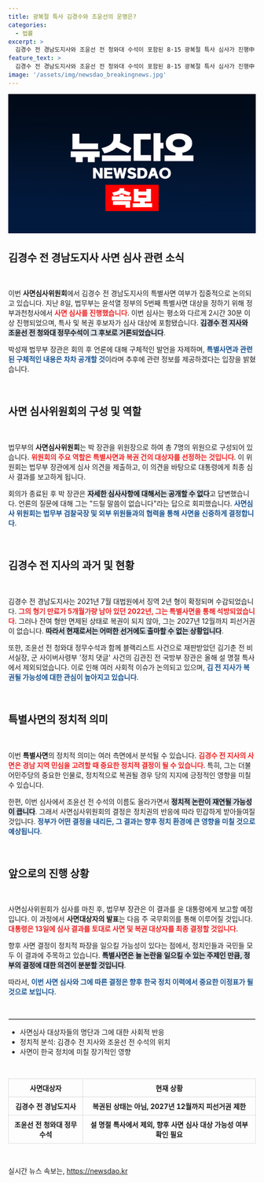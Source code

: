 ```yaml
---
title: 광복절 특사 김경수와 조윤선의 운명은?
categories:
  - 법률
excerpt: >
  김경수 전 경남도지사와 조윤선 전 청와대 수석이 포함된 8·15 광복절 특사 심사가 진행中! 법무부는 이들의 사면 여부를 결정할 예정이다. 결과는 곧 공개됩니다!
feature_text: >
  김경수 전 경남도지사와 조윤선 전 청와대 수석이 포함된 8·15 광복절 특사 심사가 진행中! 법무부는 이들의 사면 여부를 결정할 예정이다. 결과는 곧 공개됩니다!
image: '/assets/img/newsdao_breakingnews.jpg'
---
```


<p><img src="/assets/img/newsdao_breakingnews.jpg" alt="bookingtag 속보" /></p>

<h2 data-ke-size="size26">김경수 전 경남도지사 사면 심사 관련 소식</h2>

<p data-ke-size="size16">&nbsp;</p>

<p>이번 <b>사면심사위원회</b>에서 김경수 전 경남도지사의 특별사면 여부가 집중적으로 논의되고 있습니다. 지난 8일, 법무부는 윤석열 정부의 5번째 특별사면 대상을 정하기 위해 정부과천청사에서 <b><span style="color: #ee2323;">사면 심사를 진행했습니다</span></b>. 이번 심사는 평소와 다르게 2시간 30분 이상 진행되었으며, 특사 및 복권 후보자가 심사 대상에 포함됐습니다. <b><span style="background-color: #21538527;">김경수 전 지사와 조윤선 전 청와대 정무수석이 그 후보로 거론되었습니다</span></b>.</p>

<p>박성재 법무부 장관은 회의 후 언론에 대해 구체적인 발언을 자제하며, <b><span style="color: #1a5490;">특별사면과 관련된 구체적인 내용은 차차 공개할 것</span></b>이라며 추후에 관련 정보를 제공하겠다는 입장을 밝혔습니다.</p>

<p data-ke-size="size16">&nbsp;</p>

<h2 data-ke-size="size26">사면 심사위원회의 구성 및 역할</h2>

<p data-ke-size="size16">&nbsp;</p>

<p>법무부의 <b>사면심사위원회</b>는 박 장관을 위원장으로 하여 총 7명의 위원으로 구성되어 있습니다. <b><span style="color: #ee2323;">위원회의 주요 역할은 특별사면과 복권 건의 대상자를 선정하는 것입니다</span></b>. 이 위원회는 법무부 장관에게 심사 의견을 제출하고, 이 의견을 바탕으로 대통령에게 최종 심사 결과를 보고하게 됩니다.</p>

<p>회의가 종료된 후 박 장관은 <b><span style="background-color: #21538527;">자세한 심사사항에 대해서는 공개할 수 없다</span></b>고 답변했습니다. 언론의 질문에 대해 그는 "드릴 말씀이 없습니다"라는 답으로 회피했습니다. <b><span style="color: #1a5490;">사면심사 위원회는 법무부 검찰국장 및 외부 위원들과의 협력을 통해 사면을 신중하게 결정합니다</span></b>.</p>

<p data-ke-size="size16">&nbsp;</p>

<h2 data-ke-size="size26">김경수 전 지사의 과거 및 현황</h2>

<p data-ke-size="size16">&nbsp;</p>

<p>김경수 전 경남도지사는 2021년 7월 대법원에서 징역 2년 형이 확정되며 수감되었습니다. <b><span style="color: #ee2323;">그의 형기 만료가 5개월가량 남아 있던 2022년, 그는 특별사면을 통해 석방되었습니다</span></b>. 그러나 잔여 형만 면제된 상태로 복권이 되지 않아, 그는 2027년 12월까지 피선거권이 없습니다. <b><span style="background-color: #21538527;">따라서 현재로서는 어떠한 선거에도 출마할 수 없는 상황입니다</span></b>.</p>

<p>또한, 조윤선 전 청와대 정무수석과 함께 블랙리스트 사건으로 재판받았던 김기춘 전 비서실장, 군 사이버사령부 '정치 댓글' 사건의 김관진 전 국방부 장관은 올해 설 명절 특사에서 제외되었습니다. 이로 인해 여러 사회적 이슈가 논의되고 있으며, <b><span style="color: #1a5490;">김 전 지사가 복권될 가능성에 대한 관심이 높아지고 있습니다</span></b>.</p>

<p data-ke-size="size16">&nbsp;</p>

<h2 data-ke-size="size26">특별사면의 정치적 의미</h2>

<p data-ke-size="size16">&nbsp;</p>

<p>이번 <b>특별사면</b>의 정치적 의미는 여러 측면에서 분석될 수 있습니다. <b><span style="color: #ee2323;">김경수 전 지사의 사면은 경남 지역 민심을 고려할 때 중요한 정치적 결정이 될 수 있습니다</span></b>. 특히, 그는 더불어민주당의 중요한 인물로, 정치적으로 복권될 경우 당의 지지에 긍정적인 영향을 미칠 수 있습니다.</p>

<p>한편, 이번 심사에서 조윤선 전 수석의 이름도 올라가면서 <b><span style="background-color: #21538527;">정치적 논란이 재연될 가능성이 큽니다</span></b>. 그래서 사면심사위원회의 결정은 정치권의 반응에 따라 민감하게 받아들여질 것입니다. <b><span style="color: #1a5490;">정부가 어떤 결정을 내리든, 그 결과는 향후 정치 환경에 큰 영향을 미칠 것으로 예상됩니다</span></b>.</p>

<p data-ke-size="size16">&nbsp;</p>

<h2 data-ke-size="size26">앞으로의 진행 상황</h2>

<p data-ke-size="size16">&nbsp;</p>

<p>사면심사위원회가 심사를 마친 후, 법무부 장관은 이 결과를 윤 대통령에게 보고할 예정입니다. 이 과정에서 <b>사면대상자의 발표</b>는 다음 주 국무회의를 통해 이루어질 것입니다. <b><span style="color: #ee2323;">대통령은 13일에 심사 결과를 토대로 사면 및 복권 대상자를 최종 결정할 것입니다</span></b>.</p>

<p>향후 사면 결정이 정치적 파장을 일으킬 가능성이 있다는 점에서, 정치인들과 국민들 모두 이 결과에 주목하고 있습니다. <b><span style="background-color: #21538527;">특별사면은 늘 논란을 일으킬 수 있는 주제인 만큼, 정부의 결정에 대한 의견이 분분할 것입니다</span></b>.</p>

<p>따라서, <b><span style="color: #1a5490;">이번 사면 심사와 그에 따른 결정은 향후 한국 정치 이력에서 중요한 이정표가 될 것으로 보입니다</span></b>.</p>

<p data-ke-size="size16">&nbsp;</p> 

<hr style="border: 1px solid #ddd;">

<ul>
    <li>사면심사 대상자들의 명단과 그에 대한 사회적 반응</li>
    <li>정치적 분석: 김경수 전 지사와 조윤선 전 수석의 위치</li>
    <li>사면이 한국 정치에 미칠 장기적인 영향</li>
</ul>

<p data-ke-size="size16">&nbsp;</p> 

<table style="width: 100%; border-collapse: collapse; text-align: center;">
    <thead>
        <tr>
            <th style="border: 1px solid #ddd; padding: 8px;">사면대상자</th>
            <th style="border: 1px solid #ddd; padding: 8px;">현재 상황</th>
        </tr>
    </thead>
    <tbody>
        <tr>
            <td style="border: 1px solid #ddd; padding: 8px;"><b>김경수 전 경남도지사</b></td>
            <td style="border: 1px solid #ddd; padding: 8px;"><b>복권된 상태는 아님, 2027년 12월까지 피선거권 제한</b></td>
        </tr>
        <tr>
            <td style="border: 1px solid #ddd; padding: 8px;"><b>조윤선 전 청와대 정무수석</b></td>
            <td style="border: 1px solid #ddd; padding: 8px;"><b>설 명절 특사에서 제외, 향후 사면 심사 대상 가능성 여부 확인 필요</b></td>
        </tr>
    </tbody>
</table>

<p data-ke-size="size16">&nbsp;</p>
실시간 뉴스 속보는, <a href="https://newsdao.kr" rel="dofollow">https://newsdao.kr</a>


